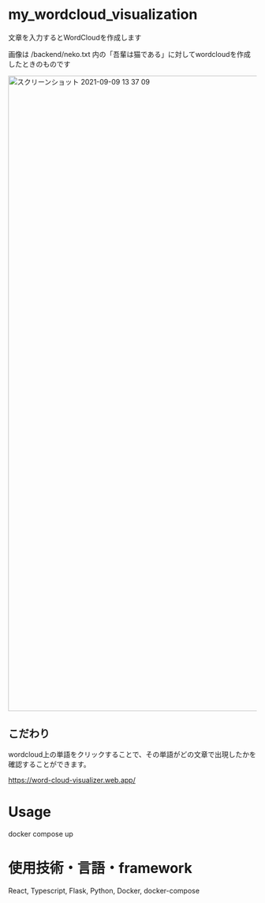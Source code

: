 # my_wordcloud_visualization

文章を入力するとWordCloudを作成します

画像は /backend/neko.txt 内の「吾輩は猫である」に対してwordcloudを作成したときのものです

<img width="1287" alt="スクリーンショット 2021-09-09 13 37 09" src="https://user-images.githubusercontent.com/56148137/132623836-0a4220a4-2667-45a1-8065-88ae996cb7e1.png">

## こだわり
wordcloud上の単語をクリックすることで、その単語がどの文章で出現したかを確認することができます。


https://word-cloud-visualizer.web.app/

# Usage
docker compose up

# 使用技術・言語・framework
React, Typescript, Flask, Python, Docker, docker-compose
